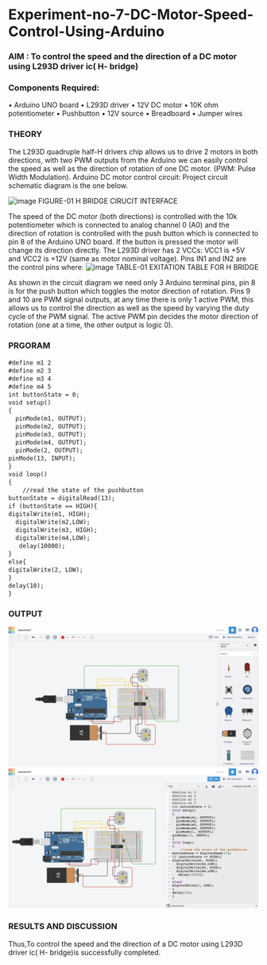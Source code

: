 # Experiment-no-7-DC-Motor-Speed-Control-Using-Arduino
### AIM : To control the speed and the direction of a DC motor using L293D driver ic( H- bridge)

### Components Required:
•	Arduino UNO board
•	L293D driver
•	12V DC motor
•	10K ohm potentiometer
•	Pushbutton
•	12V source
•	Breadboard
•	Jumper wires
### THEORY 
The L293D quadruple half-H drivers chip allows us to drive 2 motors in both directions, with two PWM outputs from the Arduino we can easily control the speed as well as the direction of rotation of one DC motor. (PWM: Pulse Width Modulation).
Arduino DC motor control circuit:
Project circuit schematic diagram is the one below.

![image](https://user-images.githubusercontent.com/36288975/167763051-b230c183-afc5-46f2-ba95-0f95e10dd6c9.png)
FIGURE-01 H BRIDGE CIRUCIT INTERFACE 
 
The speed of the DC motor (both directions) is controlled with the 10k potentiometer which is connected to analog channel 0 (A0) and the direction of rotation is controlled with the push button which is connected to pin 8 of the Arduino UNO board. If the button is pressed the motor will change its direction directly.
The L293D driver has 2 VCCs: VCC1 is +5V and VCC2 is +12V (same as motor nominal voltage). Pins IN1 and IN2 are the control pins where:
![image](https://user-images.githubusercontent.com/36288975/167763120-1421c2c5-8381-49eb-b376-03f6e1113b7a.png)
TABLE-01 EXITATION TABLE FOR H BRIDGE 

As shown in the circuit diagram we need only 3 Arduino terminal pins, pin 8 is for the push button which toggles the motor direction of rotation. Pins 9 and 10 are PWM signal outputs, at any time there is only 1 active PWM, this allows us to control the direction as well as the speed by varying the duty cycle of the PWM signal. The active PWM pin decides the motor direction of rotation (one at a time, the other output is logic 0).

### PRGORAM 
```
#define m1 2
#define m2 3
#define m3 4
#define m4 5
int buttonState = 0;
void setup()
{
  pinMode(m1, OUTPUT);
  pinMode(m2, OUTPUT);
  pinMode(m3, OUTPUT);
  pinMode(m4, OUTPUT);
  pinMode(2, OUTPUT);
pinMode(13, INPUT);
}
void loop()
{
    //read the state of the pushbutton
buttonState = digitalRead(13);
if (buttonState == HIGH){
digitalWrite(m1, HIGH);
  digitalWrite(m2,LOW);
  digitalWrite(m3, HIGH);
  digitalWrite(m4,LOW);
   delay(10000);
}
else{
digitalWrite(2, LOW);
}
delay(10);
}

  ```

### OUTPUT
![output](outputt1.png)
![output](outputt2.png)


### RESULTS AND DISCUSSION 
Thus,To control the speed and the direction of a DC motor using L293D driver ic( H- bridge)is successfully completed.
